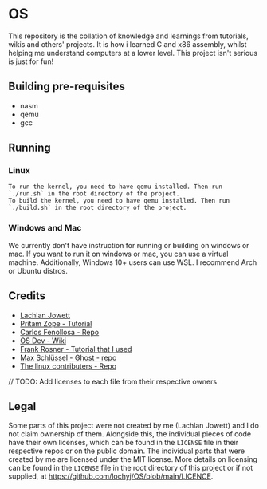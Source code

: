 # OS

This repository is the collation of knowledge and learnings from tutorials, wikis and others' projects. It is how i learned C and x86 assembly, whilst helping me understand computers at a lower level. This project isn't serious is just for fun!

## Building pre-requisites
- nasm
- qemu
- gcc

## Running

### Linux
    To run the kernel, you need to have qemu installed. Then run `./run.sh` in the root directory of the project.
    To build the kernel, you need to have qemu installed. Then run `./build.sh` in the root directory of the project.

### Windows and Mac

We currently don't have instruction for running or building on windows or mac. If you want to run it on windows or mac, you can use a virtual machine. Additionally, Windows 10+ users can use WSL. I recommend Arch or Ubuntu distros.

## Credits

- [Lachlan Jowett](https://github.com/lochyj)
- [Pritam Zope - Tutorial](https://www.codeproject.com/Articles/1225196/Create-Your-Own-Kernel-In-C-2)
- [Carlos Fenollosa - Repo](https://github.com/cfenollosa/os-tutorial)
- [OS Dev - Wiki](https://wiki.osdev.org/Main_Page)
- [Frank Rosner - Tutorial that I used](https://dev.to/frosnerd)
- [Max Schlüssel - Ghost - repo](https://github.com/maxdev1/ghost)
- [The linux contributers - Repo](https://github.com/torvalds/linux)

// TODO: Add licenses to each file from their respective owners

## Legal

Some parts of this project were not created by me (Lachlan Jowett) and I do not claim ownership of them. Alongside this, the individual pieces of code have their own licenses, which can be found in the `LICENSE` file in their respective repos or on the public domain. The individual parts that were created by me are licensed under the MIT license. More details on licensing can be found in the `LICENSE` file in the root directory of this project or if not supplied, at https://github.com/lochyj/OS/blob/main/LICENCE.
